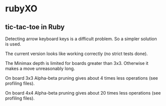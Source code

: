 # rubyXO

## tic-tac-toe in Ruby

Detecting arrow keyboard keys is a difficult problem. So a simpler solution is used.

The current version looks like working correctly (no strict tests done).

The Minimax depth is limited for boards greater than 3x3. Otherwise it makes a move unreasonably long.

On board 3x3 Alpha-beta pruning gives about 4 times less operations (see profiling files).

On board 4x4 Alpha-beta pruning gives about 20 times less operations (see profiling files).
